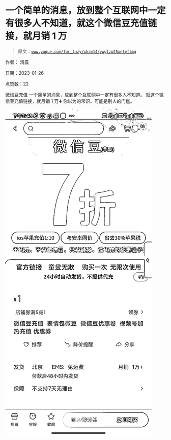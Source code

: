 # 一个简单的消息，放到整个互联网中一定有很多人不知道，就这个微信豆充值链接，就月销 1 万

> 原文：[`www.yuque.com/for_lazy/xkrm14/ywgfzm25xeteflmg`](https://www.yuque.com/for_lazy/xkrm14/ywgfzm25xeteflmg)



作者： 清晨 

日期：2023-01-26 

点赞数：22 

微信豆充值 一个简单的消息，放到整个互联网中一定有很多人不知道。 就这个微信豆充值链接，就月销 1 万➕ 你以为的常识，可能是别人的门槛。 

![](img/471913f49bdd8ab9877f74c32b7d6c48.png) 


